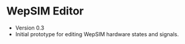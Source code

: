 # WepSIM Editor 

+ Version 0.3
+ Initial prototype for editing WepSIM hardware states and signals.

